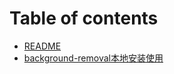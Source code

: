 # Table of contents

* [README](README.md)
* [background-removal本地安装使用](backgroundremoval-ben-di-an-zhuang-shi-yong.md)

